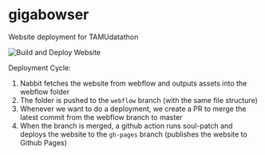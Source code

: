 # gigabowser
Website deployment for TAMUdatathon 

![Build and Deploy Website](https://github.com/tamu-datathon-org/gigabowser/workflows/Build%20and%20Deploy%20Website/badge.svg?branch=master&event=push)

Deployment Cycle:
1. Nabbit fetches the website from webflow and outputs assets into the webflow folder
2. The folder is pushed to the `webflow` branch (with the same file structure)
3. Whenever we want to do a deployment, we create a PR to merge the latest commit from the webflow branch to master
4. When the branch is merged, a github action runs soul-patch and deploys the website to the `gh-pages` branch (publishes the website to Github Pages)
